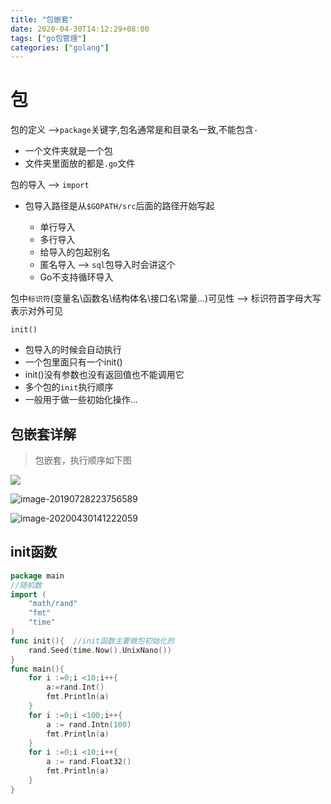 ```yaml
---
title: "包嵌套"
date: 2020-04-30T14:12:29+08:00
tags: ["go包管理"]
categories: ["golang"]
---
```


<!--more-->
# 包

包的定义 -->`package`关键字,包名通常是和目录名一致,不能包含`-`

* 一个文件夹就是一个包
* 文件夹里面放的都是`.go`文件

包的导入 --> `import`

* 包导入路径是从`$GOPATH/src`后面的路径开始写起

	* 单行导入
	* 多行导入
	* 给导入的包起别名
	* 匿名导入 --> `sql`包导入时会讲这个
	* Go不支持循环导入

包中`标识符`(变量名\函数名\结构体名\接口名\常量...)可见性  --> 标识符首字母大写表示对外可见

`init()`

* 包导入的时候会自动执行
* 一个包里面只有一个init()
* init()没有参数也没有返回值也不能调用它
* 多个包的`init`执行顺序
* 一般用于做一些初始化操作...
## 包嵌套详解

> 包嵌套，执行顺序如下图

![](/post/images/2019-04-24-22-53-16.png)

![image-20190728223756589](/post/images/image-20190728223756589.png)



![image-20200430141222059](/post/images/image-20200430141222059.png)

## init函数

```go
package main
//随机数
import (
	"math/rand"
	"fmt"
	"time"
)
func init(){  //init函数主要做包初始化的
	rand.Seed(time.Now().UnixNano())
}
func main(){
	for i :=0;i <10;i++{
		a:=rand.Int()
		fmt.Println(a)
	}
	for i :=0;i <100;i++{
		a := rand.Intn(100)
		fmt.Println(a)
	}
	for i :=0;i <10;i++{
		a := rand.Float32()
		fmt.Println(a)
	}
} 
